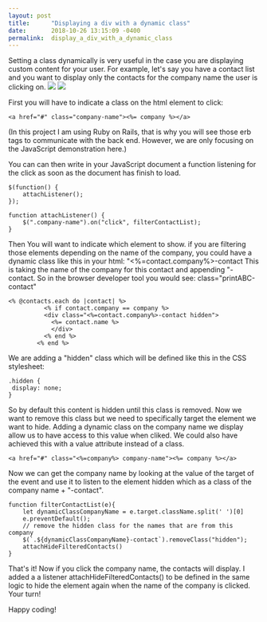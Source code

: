 ```yaml
---
layout: post
title:      "Displaying a div with a dynamic class"
date:       2018-10-26 13:15:09 -0400
permalink:  display_a_div_with_a_dynamic_class
---
```



Setting a class dynamically is very useful in the case you are displaying custom content for your user. 
For example, let's say you have a contact list and you want to display only the contacts for the company name the user is clicking on.
![](https://imgur.com/De269PX.png)
![](https://imgur.com/ZfLSoI9.png)

First you will have to indicate a class on the html element to click:
```
<a href="#" class="company-name"><%= company %></a>
```
(In this project I am using Ruby on Rails, that is why you will see those erb tags to communicate with the back end. However, we are only focusing on the JavaScript demonstration here.)

You can can then write in your JavaScript document a function listening for the click as soon as the document has finish to load.
```
$(function() {
    attachListener();
});

function attachListener() {
	$(".company-name").on("click", filterContactList);
}
```
Then You will want to indicate which element to show. if you are filtering those elements depending on the name of the company, you could have a dynamic class like this in your html: "<%=contact.company%>-contact
This is taking the name of the company for this contact and appending "-contact. So in the browser developer tool you would see: class="printABC-contact"
```
<% @contacts.each do |contact| %>
          <% if contact.company == company %>
          <div class="<%=contact.company%>-contact hidden">
            <%= contact.name %>
            </div>
          <% end %>
        <% end %>
 ```
 
 We are adding a "hidden" class which will be defined like this in the CSS stylesheet:
 ```
 .hidden {
  display: none;
}
```
So by default this content is hidden until this class is removed. 
Now we want to remove this class but we need to specifically target the element we want to hide.
Adding a dynamic class on the company name we display allow us to have access to this value when cliked.
We could also have achieved this with a value attribute instead of a class.
```
<a href="#" class="<%=company%> company-name"><%= company %></a>
```
Now we can get the company name by looking at the value of the target of the event and use it to listen to the element hidden which as a class of the company name + "-contact".
```
function filterContactList(e){
	let dynamicClassCompanyName = e.target.className.split(' ')[0]
	e.preventDefault();
	// remove the hidden class for the names that are from this company
	$(`.${dynamicClassCompanyName}-contact`).removeClass("hidden");
	attachHideFilteredContacts()
}
```
 
That's it! Now if you click the company name, the contacts will display.
I added a a listener 	attachHideFilteredContacts() to be defined in the same logic to hide the element again when the name of the company is clicked. Your turn!

Happy coding!
 

